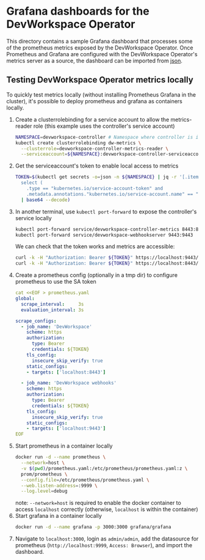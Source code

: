 # Grafana dashboards for the DevWorkspace Operator

This directory contains a sample Grafana dashboard that processes some of the prometheus metrics exposed by the DevWorkspace Operator. Once Prometheus and Grafana are configured with the DevWorkspace Operator's metrics server as a source, the dashboard can be imported from [json](grafana-dashbaord.json).

## Testing DevWorkspace Operator metrics locally

To quickly test metrics locally (without installing Prometheus Grafana in the cluster), it's possible to deploy prometheus and grafana as containers locally.

1. Create a clusterrolebinding for a service account to allow the metrics-reader role (this example uses the controller's service account)
    ```bash
    NAMESPACE=devworkspace-controller # Namespace where controller is installed
    kubectl create clusterrolebinding dw-metrics \
      --clusterrole=devworkspace-controller-metrics-reader \
      --serviceaccount=${NAMESPACE}:devworkspace-controller-serviceaccount
    ```
2. Get the serviceaccount's token to enable local access to metrics
    ```bash
    TOKEN=$(kubectl get secrets -o=json -n ${NAMESPACE} | jq -r '[.items[] |
      select (
        .type == "kubernetes.io/service-account-token" and
        .metadata.annotations."kubernetes.io/service-account.name" == "devworkspace-controller-serviceaccount")][0].data.token' \
      | base64 --decode)
    ```
3. In another terminal, use `kubectl port-forward` to expose the controller's service locally
    ```bash
    kubectl port-forward service/devworkspace-controller-metrics 8443:8443 &
    kubectl port-forward service/devworkspace-webhookserver 9443:9443
    ```
    We can check that the token works and metrics are accessible:
    ```bash
    curl -k -H "Authorization: Bearer ${TOKEN}" https://localhost:9443/metrics
    curl -k -H "Authorization: Bearer ${TOKEN}" https://localhost:8443/metrics
    ```
4. Create a prometheus config (optionally in a tmp dir) to configure prometheus to use the SA token
    ```yaml
    cat <<EOF > prometheus.yaml
    global:
      scrape_interval:     3s
      evaluation_interval: 3s

    scrape_configs:
      - job_name: 'DevWorkspace'
        scheme: https
        authorization:
          type: Bearer
          credentials: ${TOKEN}
        tls_config:
          insecure_skip_verify: true
        static_configs:
        - targets: ['localhost:8443']

      - job_name: 'DevWorkspace webhooks'
        scheme: https
        authorization:
          type: Bearer
          credentials: ${TOKEN}
        tls_config:
          insecure_skip_verify: true
        static_configs:
        - targets: ['localhost:9443']
    EOF
    ```
5. Start prometheus in a container locally
    ```bash
    docker run -d --name prometheus \
      --network=host \
      -v $(pwd)/prometheus.yaml:/etc/prometheus/prometheus.yaml:z \
      prom/prometheus \
      --config.file=/etc/prometheus/prometheus.yaml \
      --web.listen-address=:9999 \
      --log.level=debug
    ```
    note: `--network=host` is required to enable the docker container to access `localhost` correctly (otherwise, `localhost` is within the container)
6. Start grafana in a container locally
    ```bash
    docker run -d --name grafana -p 3000:3000 grafana/grafana
    ```
7. Navigate to `localhost:3000`, login as `admin/admin`, add the datasource for prometheus (`http://localhost:9999`, `Access: Browser`), and import the dashboard.
